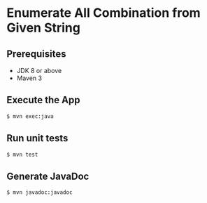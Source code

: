 # Enumerate All Combination from Given String

## Prerequisites
- JDK 8 or above
- Maven 3

## Execute the App
```bash
$ mvn exec:java
```

## Run unit tests
```bash
$ mvn test

```
## Generate JavaDoc
```bash
$ mvn javadoc:javadoc
```

